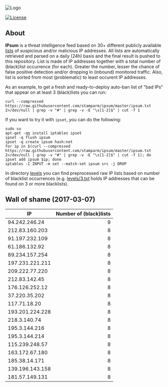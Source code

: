 ![Logo](logo.png)

[![License](https://img.shields.io/badge/license-Public_domain-red.svg)](https://wiki.creativecommons.org/wiki/Public_domain)

About
----

**IPsum** is a threat intelligence feed based on 30+ different publicly available [lists](https://github.com/stamparm/maltrail) of suspicious and/or malicious IP addresses. All lists are automatically retrieved and parsed on a daily (24h) basis and the final result is pushed to this repository. List is made of IP addresses together with a total number of (black)list occurrence (for each). Greater the number, lesser the chance of false positive detection and/or dropping in (inbound) monitored traffic. Also, list is sorted from most (problematic) to least occurent IP addresses.

As an example, to get a fresh and ready-to-deploy auto-ban list of "bad IPs" that appear on at least 3 (black)lists you can run:

```
curl --compressed https://raw.githubusercontent.com/stamparm/ipsum/master/ipsum.txt 2>/dev/null | grep -v "#" | grep -v -E "\s[1-2]$" | cut -f 1
```

If you want to try it with `ipset`, you can do the following:

```
sudo su
apt-get -qq install iptables ipset
ipset -q flush ipsum
ipset -q create ipsum hash:net
for ip in $(curl --compressed https://raw.githubusercontent.com/stamparm/ipsum/master/ipsum.txt 2>/dev/null | grep -v "#" | grep -v -E "\s[1-2]$" | cut -f 1); do ipset add ipsum $ip; done
iptables -I INPUT -m set --match-set ipsum src -j DROP
```

In directory [levels](levels) you can find preprocessed raw IP lists based on number of blacklist occurrences (e.g. [levels/3.txt](levels/3.txt) holds IP addresses that can be found on 3 or more blacklists).

Wall of shame (2017-03-07)
----

|IP|Number of (black)lists|
|---|--:|
94.242.246.24|9
212.83.160.203|8
91.197.232.109|8
61.186.132.92|8
89.234.157.254|8
197.231.221.211|8
209.222.77.220|8
212.83.142.45|8
176.126.252.12|8
37.220.35.202|8
117.71.18.20|8
193.201.224.228|8
218.3.140.74|8
195.3.144.216|8
195.3.144.214|8
115.239.248.57|8
163.172.67.180|8
185.38.14.171|8
139.196.143.158|8
181.57.149.131|8

